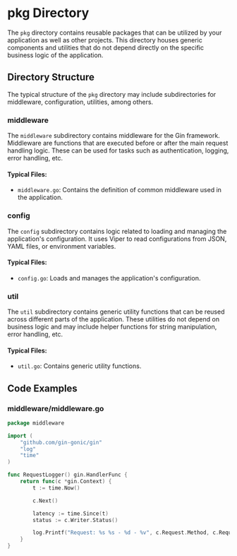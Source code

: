 # pkg Directory

The `pkg` directory contains reusable packages that can be utilized by your application as well as other projects. This directory houses generic components and utilities that do not depend directly on the specific business logic of the application.

## Directory Structure

The typical structure of the `pkg` directory may include subdirectories for middleware, configuration, utilities, among others.

### middleware

The `middleware` subdirectory contains middleware for the Gin framework. Middleware are functions that are executed before or after the main request handling logic. These can be used for tasks such as authentication, logging, error handling, etc.

#### Typical Files:

- `middleware.go`: Contains the definition of common middleware used in the application.

### config

The `config` subdirectory contains logic related to loading and managing the application's configuration. It uses Viper to read configurations from JSON, YAML files, or environment variables.

#### Typical Files:

- `config.go`: Loads and manages the application's configuration.

### util

The `util` subdirectory contains generic utility functions that can be reused across different parts of the application. These utilities do not depend on business logic and may include helper functions for string manipulation, error handling, etc.

#### Typical Files:

- `util.go`: Contains generic utility functions.

## Code Examples

### middleware/middleware.go

```go
package middleware

import (
    "github.com/gin-gonic/gin"
    "log"
    "time"
)

func RequestLogger() gin.HandlerFunc {
    return func(c *gin.Context) {
        t := time.Now()

        c.Next()

        latency := time.Since(t)
        status := c.Writer.Status()

        log.Printf("Request: %s %s - %d - %v", c.Request.Method, c.Request.URL, status, latency)
    }
}